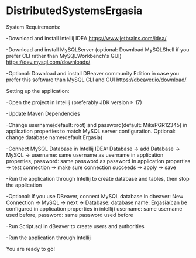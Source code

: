 # DistributedSystemsErgasia


System Requirements:

-Download and install Intellij IDEA
https://www.jetbrains.com/idea/

-Download and install MySQLServer (optional: Download MySQLShell if you prefer CLI rather than MySQLWorkbench's GUI)
https://dev.mysql.com/downloads/

-Optional: Download and install DBeaver community Edition in case you prefer this software than MySQL CLI and GUI
https://dbeaver.io/download/


Setting up the application:


-Open the project in Intellij (preferably JDK version ≥ 17)

-Update Maven Dependencies 

-Change username(default: root) and password(default: MikePGR12345) in application properties to match MySQL server configuration. Optional: change database name(default:Ergasia)

-Connect MySQL Database in Intellij IDEA:
Database -> add Database -> MySQL -> 
username: same username as username in application properties, password: same password as password in application properties -> 
test connection -> make sure connection succeeds -> apply -> save

-Run the application through Intellij to create database and tables, then stop the application

-Optional: If you use DBeaver, connect MySQL database in dbeaver:
New Connection -> MySQL -> next -> Database: database name: Ergasia(can be configured in application properties in intellij) username: same username used before, password: same password used before

-Run Script.sql in dBeaver to create users and authorities

-Run the application through Intellij

You are ready to go!
